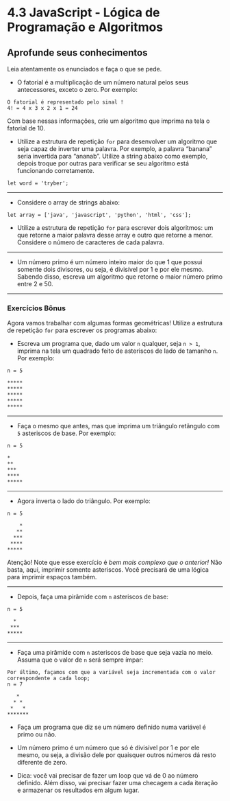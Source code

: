 # 4.3 JavaScript - Lógica de Programação e Algoritmos

## Aprofunde seus conhecimentos

Leia atentamente os enunciados e faça o que se pede.

- O fatorial é a multiplicação de um número natural pelos seus antecessores, exceto o zero. Por exemplo:

```
O fatorial é representado pelo sinal !
4! = 4 x 3 x 2 x 1 = 24
```

Com base nessas informações, crie um algoritmo que imprima na tela o fatorial de 10.

- Utilize a estrutura de repetição `for` para desenvolver um algoritmo que seja capaz de inverter uma palavra. Por exemplo, a palavra “banana” seria invertida para “ananab”. Utilize a string abaixo como exemplo, depois troque por outras para verificar se seu algoritmo está funcionando corretamente.

```
let word = 'tryber';
```

---

- Considere o array de strings abaixo:

```
let array = ['java', 'javascript', 'python', 'html', 'css'];
```

- Utilize a estrutura de repetição `for` para escrever dois algoritmos: um que retorne a maior palavra desse array e outro que retorne a menor. Considere o número de caracteres de cada palavra.

---

- Um número primo é um número inteiro maior do que 1 que possui somente dois divisores, ou seja, é divisível por 1 e por ele mesmo. Sabendo disso, escreva um algoritmo que retorne o maior número primo entre 2 e 50.

---

### Exercícios Bônus

Agora vamos trabalhar com algumas formas geométricas! Utilize a estrutura de repetição `for` para escrever os programas abaixo:

- Escreva um programa que, dado um valor `n` qualquer, seja `n > 1`, imprima na tela um quadrado feito de asteriscos de lado de tamanho `n`. Por exemplo:

```
n = 5

*****
*****
*****
*****
*****
```

---

- Faça o mesmo que antes, mas que imprima um triângulo retângulo com `5` asteriscos de base. Por exemplo:

```
n = 5

*
**
***
****
*****
```

---

- Agora inverta o lado do triângulo. Por exemplo:

```
n = 5

    *
   **
  ***
 ****
*****
```

Atenção! Note que esse exercício é _bem mais complexo que o anterior!_ Não basta, aqui, imprimir somente asteriscos. Você precisará de uma lógica para imprimir espaços também.

---

- Depois, faça uma pirâmide com `n` asteriscos de base:

```
n = 5

  *
 ***
*****
```

---

- Faça uma pirâmide com `n` asteriscos de base que seja vazia no meio. Assuma que o valor de `n` será sempre ímpar:

```
Por último, façamos com que a variável seja incrementada com o valor correspondente a cada loop;
n = 7

   *
  * *
 *   *
*******
```

- Faça um programa que diz se um número definido numa variável é primo ou não.

- Um número primo é um número que só é divisível por 1 e por ele mesmo, ou seja, a divisão dele por quaisquer outros números dá resto diferente de zero.
- Dica: você vai precisar de fazer um loop que vá de 0 ao número definido. Além disso, vai precisar fazer uma checagem a cada iteração e armazenar os resultados em algum lugar.